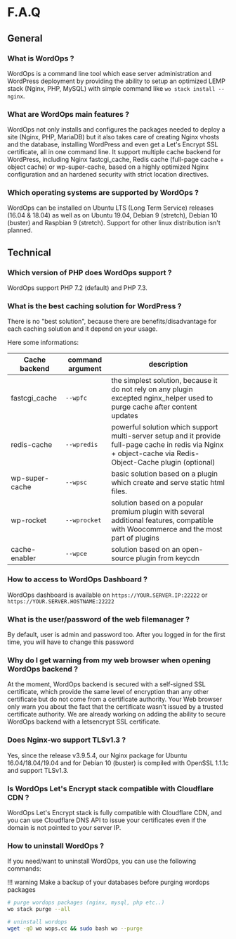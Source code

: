 # F.A.Q

## General

### What is WordOps ?

WordOps is a command line tool which ease server administration and WordPress deployment by providing the ability to setup an optimized LEMP stack (Nginx, PHP, MySQL) with simple command like `wo stack install --nginx`.

### What are WordOps main features ?

WordOps not only installs and configures the packages needed to deploy a site (Nginx, PHP, MariaDB) but it also takes care of creating Nginx vhosts and the database, installing WordPress and even get a Let's Encrypt SSL certificate, all in one command line. It support multiple cache backend for WordPress, including Nginx fastcgi_cache, Redis cache (full-page cache + object cache) or wp-super-cache, based on a highly optimized Nginx configuration and an hardened security with strict location directives.

### Which operating systems are supported by WordOps ?

WordOps can be installed on Ubuntu LTS (Long Term Service) releases (16.04 & 18.04) as well as on Ubuntu 19.04, Debian 9 (stretch), Debian 10 (buster) and Raspbian 9 (stretch).
Support for other linux distribution isn't planned.

## Technical

### Which version of PHP does WordOps support ?

WordOps support PHP 7.2 (default) and PHP 7.3.

### What is the best caching solution for WordPress ?

There is no "best solution", because there are benefits/disadvantage for each caching solution and it depend on your usage.

Here some informations:

| Cache backend  | command argument | description                                                                                                                                                  |
| -------------- | ---------------- | ------------------------------------------------------------------------------------------------------------------------------------------------------------ |
| fastcgi_cache  | `--wpfc`         | the simplest solution, because it do not rely on any plugin excepted nginx_helper used to purge cache after content updates                                  |
| redis-cache    | `--wpredis`      | powerful solution which support multi-server setup and it provide full-page cache in redis via Nginx + object-cache via Redis-Object-Cache plugin (optional) |
| wp-super-cache | `--wpsc`         | basic solution based on a plugin which create and serve static html files.                                                                                   |
| wp-rocket      | `--wprocket`     | solution based on a popular premium plugin with several additional features, compatible with Woocommerce and the most part of plugins                        |
| cache-enabler  | `--wpce`         | solution based on an open-source plugin from keycdn                                                                                                          |

### How to access to WordOps Dashboard ?

WordOps dashboard is available on `https://YOUR.SERVER.IP:22222` or `https://YOUR.SERVER.HOSTNAME:22222`

### What is the user/password of the web filemanager ?

By default, user is admin and password too. After you logged in for the first time, you will have to change this password

### Why do I get warning from my web browser when opening WordOps backend ?

At the moment, WordOps backend is secured with a self-signed SSL certificate, which provide the same level of encryption than any other certificate but do not come from a certificate authority. Your Web browser only warn you about the fact that the certificate wasn't issued by a trusted certificate authority. We are already working on adding the ability to secure WordOps backend with a letsencrypt SSL certificate.

### Does Nginx-wo support TLSv1.3 ?

Yes, since the release v3.9.5.4, our Nginx package for Ubuntu 16.04/18.04/19.04 and for Debian 10 (buster) is compiled with OpenSSL 1.1.1c and support TLSv1.3.

### Is WordOps Let's Encrypt stack compatible with Cloudflare CDN ?

WordOps Let's Encrypt stack is fully compatible with Cloudflare CDN, and you can use Cloudflare DNS API to issue your certificates even if the domain is not pointed to your server IP.

### How to uninstall WordOps ?

If you need/want to uninstall WordOps, you can use the following commands:

!!! warning
    Make a backup of your databases before purging wordops packages

```bash
# purge wordops packages (nginx, mysql, php etc..)
wo stack purge --all

# uninstall wordops
wget -qO wo wops.cc && sudo bash wo --purge
```